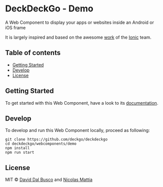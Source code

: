 # DeckDeckGo - Demo

A Web Component to display your apps or websites inside an Android or iOS frame

It is largely inspired and based on the awesome [work](https://github.com/ionic-team/ionic-docs/tree/c5a624ac35d5285b871e7d8513d3849bdea63271/src/components/demo) of the [Ionic](https://ionicframework.com/) team.

## Table of contents

- [Getting Started](#getting-started)
- [Develop](#develop)
- [License](#license)

## Getting Started

To get started with this Web Component, have a look to its [documentation](https://docs.deckdeckgo.com/components/demo).

## Develop

To develop and run this Web Component locally, proceed as following:

```
git clone https://github.com/deckgo/deckdeckgo
cd deckdeckgo/webcomponents/demo
npm install
npm run start
```

## License

MIT © [David Dal Busco](mailto:david.dalbusco@outlook.com) and [Nicolas Mattia](mailto:nicolas@nmattia.com)

[deckdeckgo]: https://deckdeckgo.com
